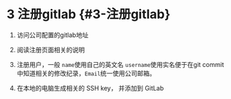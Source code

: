 # 3 注册gitlab {#3-注册gitlab}

1. 访问公司配置的gitlab地址  
2. 阅读注册页面相关的说明
3. 注册用户，一般 `name`使用自己的英文名   `username`使用实名便于在git commit 中知道相关的修改纪录，`Email`统一使用公司邮箱。

4. 在本地的电脑生成相关的 SSH key， 并添加到 GitLab



